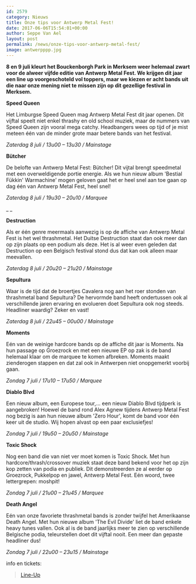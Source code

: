 ```yaml
---
id: 2579
category: Nieuws
title: Onze tips voor Antwerp Metal Fest!
date: 2017-06-06T15:54:01+00:00
author: Seppe Van Ael
layout: post
permalink: /news/onze-tips-voor-antwerp-metal-fest/
image: antwerpppp.jpg
---
```

**8 en 9 juli kleurt het Bouckenborgh Park in Merksem weer helemaal zwart voor de alweer vijfde editie van Antwerp Metal Fest. We krijgen dit jaar een line up voorgeschoteld vol toppers, maar we kiezen er acht bands uit die naar onze mening niet te missen zijn op dit gezellige festival in Merksem.**

**Speed Queen**

Het Limburgse Speed Queen mag Antwerp Metal Fest dit jaar openen. Dit vijftal speelt niet enkel thrashy en old school muziek, maar de nummers van Speed Queen zijn vooral mega catchy. Headbangers wees op tijd of je mist meteen één van de minder grote maar betere bands van het festival.

_Zaterdag 8 juli / 13u00 – 13u30 / Mainstage_



**Bütcher**

De belofte van Antwerp Metal Fest: Bütcher! Dit vijtal brengt speedmetal met een overweldigende portie energie. Als we hun nieuw album 'Bestial Fükkin' Warmachine' mogen geloven gaat het er heel snel aan toe gaan op dag één van Antwerp Metal Fest, heel snel!

_Zaterdag 8 juli / 19u30 – 20u10 / Marquee_



_ _

**Destruction**

Als er één genre meermaals aanwezig is op de affiche van Antwerp Metal Fest is het wel thrashmetal. Het Duitse Destruction staat dan ook meer dan op zijn plaats op een podium als deze. Het is al weer even geleden dat Destruction op een Belgisch festival stond dus dat kan ook alleen maar meevallen.

_Zaterdag 8 juli / 20u20 – 21u20 / Mainstage_



**Sepultura**

Waar is de tijd dat de broertjes Cavalera nog aan het roer stonden van thrashmetal band Sepultura? De hervormde band heeft ondertussen ook al verschillende jaren ervaring en evolueren doet Sepultura ook nog steeds. Headliner waardig? Zeker en vast!

_Zaterdag 8 juli / 22u45 – 00u00 / Mainstage_



**Moments**

Eén van de weinige hardcore bands op de affiche dit jaar is Moments. Na hun passage op Groezrock en met een nieuwe EP op zak is de band helemaal klaar om de marquee te komen afbreken. Moments maakt zienderogen stappen en dat zal ook in Antwerpen niet onopgemerkt voorbij gaan.

_Zondag 7 juli / 17u10 – 17u50 / Marquee_



**Diablo Blvd**

Een nieuw album, een Europese tour,&#8230; een nieuw Diablo Blvd tijdperk is aangebroken! Hoewel de band rond Alex Agnew tijdens Antwerp Metal Fest nog bezig is aan hun nieuwe album 'Zero Hour', komt de band voor één keer uit de studio. Wij hopen alvast op een paar exclusiefjes!

_Zondag 7 juli / 19u50 – 20u50 / Mainstage_



**Toxic Shock**

Nog een band die van niet ver moet komen is Toxic Shock. Met hun hardcore/thrash/crossover muziek staat deze band bekend voor het op zijn kop zetten van podia en publiek. Dit demonstreerden ze al eerder op Groezrock, Pukkelpop en jawel, Antwerp Metal Fest. Eén woord, twee lettergrepen: moshpit!

_Zondag 7 juli / 21u00 – 21u45 / Marquee_



**Death Angel**

Eén van onze favoriete thrashmetal bands is zonder twijfel het Amerikaanse Death Angel. Met hun nieuwe album 'The Evil Divide' liet de band enkele heavy tunes vallen. Ook al is de band jaarlijks meer te zien op verschillende Belgische podia, teleurstellen doet dit vijftal nooit. Een meer dan gepaste headliner dus!

_Zondag 7 juli / 22u00 – 23u15 / Mainstage_



info en tickets:

<blockquote data-secret="cOi7wPH917" class="wp-embedded-content">
  <p>
    <a href="http://www.antwerpmetalfest.be/">Line-Up</a>
  </p>
</blockquote>